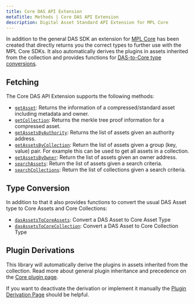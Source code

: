 ```yaml
---
title: Core DAS API Extension
metaTitle: Methods | Core DAS API Extension
description: Digital Asset Standard API Extension for MPL Core
---
```


In addition to the general DAS SDK an extension for [MPL Core](/core) has been created that directly returns you the correct types to further use with the MPL Core SDKs. It also automatically derives the plugins in assets inherited from the collection and provides functions for [DAS-to-Core type conversions](/das-api/core-extension/convert-das-asset-to-core).  

## Fetching
The Core DAS API Extension supports the following methods:

- [`getAsset`](/das-api/core-extension/methods/get-asset): Returns the information of a compressed/standard asset including metadata and owner.
- [`getCollection`](/das-api/core-extension/methods/get-collection): Returns the merkle tree proof information for a compressed asset.
- [`getAssetsByAuthority`](/das-api/core-extension/methods/get-assets-by-authority): Returns the list of assets given an authority address.
- [`getAssetsByCollection`](/das-api/core-extension/methods/get-assets-by-collection): Return the list of assets given a group (key, value) pair. For example this can be used to get all assets in a collection.
- [`getAssetsByOwner`](/das-api/core-extension/methods/get-assets-by-owner): Return the list of assets given an owner address.
- [`searchAssets`](/das-api/core-extension/methods/search-assets): Return the list of assets given a search criteria.
- [`searchCollections`](/das-api/core-extension/methods/search-collections): Return the list of collections given a search criteria.

## Type Conversion
In addition to that it also provides functions to convert the usual DAS Asset type to Core Assets and Core Collections:
- [`dasAssetsToCoreAssets`](/das-api/core-extension/convert-das-asset-to-core#convert-to-asset-example): Convert a DAS Asset to Core Asset Type
- [`dasAssetsToCoreCollection`](/das-api/core-extension/convert-das-asset-to-core#convert-to-asset-example): Convert a DAS Asset to Core Collection Type

## Plugin Derivations

This library will automatically derive the plugins in assets inherited from the collection. Read more about general plugin inheritance and precedence on the [Core plugin page](/core/plugins).

If you want to deactivate the derivation or implement it manually the [Plugin Derivation Page](/das-api/core-extension/plugin-derivation) should be helpful.
